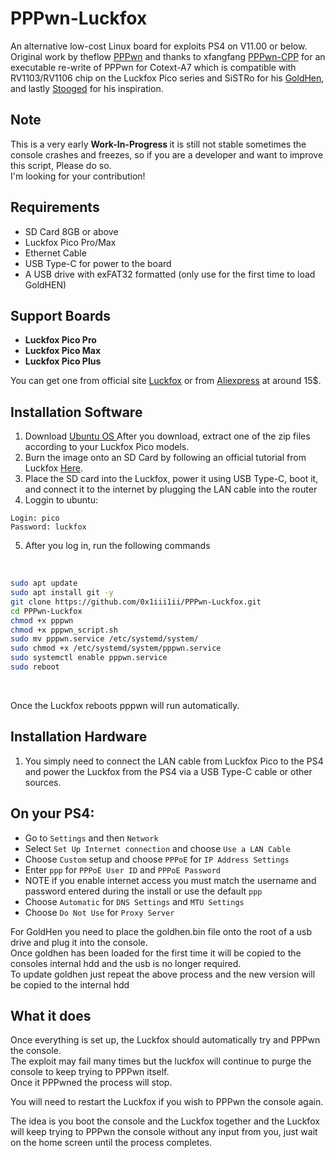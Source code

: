 # PPPwn-Luckfox

An alternative low-cost Linux board for exploits PS4 on V11.00 or below.<br>
Original work by theflow <a href=https://github.com/TheOfficialFloW/PPPwn>PPPwn</a> 
and thanks to xfangfang <a href=https://github.com/xfangfang/PPPwn_cpp>PPPwn-CPP</a> for an executable re-write of PPPwn for Cotext-A7 which is compatible with RV1103/RV1106 chip
on the Luckfox Pico series and SiSTRo for his <a href=https://github.com/GoldHEN/GoldHEN>GoldHen</a>, and lastly <a href=https://github.com/stooged/PI-Pwn>Stooged</a> for his inspiration. <br>

## Note

This is a very early <b> Work-In-Progress </b> it is still not stable sometimes the console crashes and freezes, so if you are a developer and want to improve this script, Please do so. <br>
I'm looking for your contribution!

## Requirements

- SD Card 8GB or above
- Luckfox Pico Pro/Max
- Ethernet Cable
- USB Type-C for power to the board
- A USB drive with exFAT32 formatted (only use for the first time to load GoldHEN)

## Support Boards

- <b>Luckfox Pico Pro</b><br>
- <b>Luckfox Pico Max</b><br>
- <b>Luckfox Pico Plus</b><br>

You can get one from official site <a href=https://www.luckfox.com>Luckfox</a>  or from <a href=https://www.aliexpress.com/item/1005006083739388.html>Aliexpress</a> at around 15$.

## Installation Software

1. Download <a href=https://drive.google.com/drive/folders/1sFUWjYpDDisf92q9EwP1Ia7lHgp9PaFS>Ubuntu OS </a> After you download, extract one of the zip files according to your Luckfox Pico models. <br>
2. Burn the image onto an SD Card by following an official tutorial from Luckfox <a href=https://wiki.luckfox.com/Luckfox-Pico/Luckfox-Pico-SD-Card-burn-image>Here</a>.<br>
3. Place the SD card into the Luckfox, power it using USB Type-C, boot it, and connect it to the internet by plugging the LAN cable into the router<br>
4. Loggin to ubuntu:

`Login: pico` <br>
`Password: luckfox` <br>

5. After you log in, run the following commands

<br>

```sh
sudo apt update
sudo apt install git -y
git clone https://github.com/0x1iii1ii/PPPwn-Luckfox.git
cd PPPwn-Luckfox
chmod +x pppwn
chmod +x pppwn_script.sh
sudo mv pppwn.service /etc/systemd/system/
sudo chmod +x /etc/systemd/system/pppwn.service
sudo systemctl enable pppwn.service
sudo reboot
```

<br>

Once the Luckfox reboots pppwn will run automatically.<br>

## Installation Hardware

1. You simply need to connect the LAN cable from Luckfox Pico to the PS4 and power the Luckfox from the PS4 via a USB Type-C cable or other sources.

## On your PS4:<br>

- Go to `Settings` and then `Network`<br>
- Select `Set Up Internet connection` and choose `Use a LAN Cable`<br>
- Choose `Custom` setup and choose `PPPoE` for `IP Address Settings`<br>
- Enter `ppp` for `PPPoE User ID` and `PPPoE Password`<br>
- NOTE if you enable internet access you must match the username and password entered during the install or use the default `ppp`
- Choose `Automatic` for `DNS Settings` and `MTU Settings`<br>
- Choose `Do Not Use` for `Proxy Server`<br>

For GoldHen you need to place the goldhen.bin file onto the root of a usb drive and plug it into the console.<br>
Once goldhen has been loaded for the first time it will be copied to the consoles internal hdd and the usb is no longer required.<br>
To update goldhen just repeat the above process and the new version will be copied to the internal hdd<br>

## What it does

Once everything is set up, the Luckfox should automatically try and PPPwn the console.<br>
The exploit may fail many times but the luckfox will continue to purge the console to keep trying to PPPwn itself.<br>
Once it PPPwned the process will stop. <br>

You will need to restart the Luckfox if you wish to PPPwn the console again.<br>

The idea is you boot the console and the Luckfox together and the Luckfox will keep trying to PPPwn the console without any input from you, just wait on the home screen until the process completes.<br>
